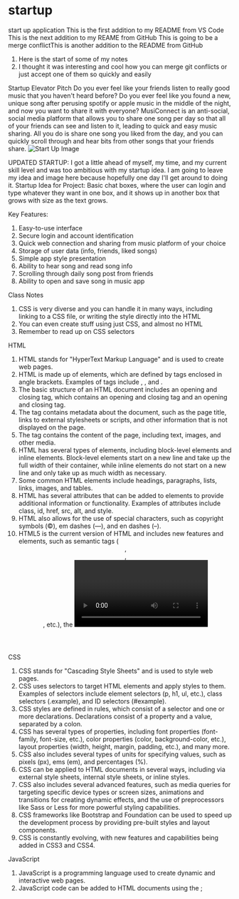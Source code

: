 # startup
start up application
This is the first addition to my README from VS Code
This is the next addition to my REAME from GitHub
This is going to be a merge conflictThis is another addition to the README from GitHub

1. Here is the start of some of my notes 
2. I thought it was interesting and cool how you can merge git conflicts or just accept one of them so quickly and easily

Startup Elevator Pitch
Do you ever feel like your friends listen to really good music that you haven't heard before? Do you ever feel like you found a new, unique song after perusing spotify or apple music in the middle of the night, and now you want to share it with everyone? MusiConnect is an anti-social, social media platform that allows you to share one song per day so that all of your friends can see and listen to it, leading to quick and easy music sharing. All you do is share one song you liked from the day, and you can quickly scroll through and hear bits from other songs that your friends share.
![Start Up Image](https://user-images.githubusercontent.com/106703710/215239031-e7e3a7ef-22fc-413c-a13f-0de3fa188add.jpeg)

UPDATED STARTUP:
I got a little ahead of myself, my time, and my current skill level and was too ambitious with my startup idea. I am going to leave my idea and image here because hopefully one day I'll get around to doing it.
Startup Idea for Project:
Basic chat boxes, where the user can login and type whatever they want in one box, and it shows up in another box that grows with size as the text grows.


Key Features:
1. Easy-to-use interface
2. Secure login and account identification
3. Quick web connection and sharing from music platform of your choice
4. Storage of user data (info, friends, liked songs)
5. Simple app style presentation
6. Ability to hear song and read song info
7. Scrolling through daily song post from friends
8. Ability to open and save song in music app


Class Notes
1. CSS is very diverse and you can handle it in many ways, including linking to a CSS file, or writing the style directly into the HTML
2. You can even create stuff using just CSS, and almost no HTML
3. Remember to read up on CSS selectors

HTML
1. HTML stands for "HyperText Markup Language" and is used to create web pages.
2. HTML is made up of elements, which are defined by tags enclosed in angle brackets. Examples of tags include <html>, <head>, and <body>.
3. The basic structure of an HTML document includes an opening and closing <html> tag, which contains an opening and closing <head> tag and an opening and closing <body> tag.
4. The <head> tag contains metadata about the document, such as the page title, links to external stylesheets or scripts, and other information that is not displayed on the page.
5. The <body> tag contains the content of the page, including text, images, and other media.
6. HTML has several types of elements, including block-level elements and inline elements. Block-level elements start on a new line and take up the full width of their container, while inline elements do not start on a new line and only take up as much width as necessary.
7. Some common HTML elements include headings, paragraphs, lists, links, images, and tables.
8. HTML has several attributes that can be added to elements to provide additional information or functionality. Examples of attributes include class, id, href, src, alt, and style.
9. HTML also allows for the use of special characters, such as copyright symbols (&copy;), em dashes (&mdash;), and en dashes (&ndash;).
10. HTML5 is the current version of HTML and includes new features and elements, such as semantic tags (<header>, <footer>, <article>, etc.), the <video> and <audio> elements, and support for responsive design.
  
CSS
1. CSS stands for "Cascading Style Sheets" and is used to style web pages.
2. CSS uses selectors to target HTML elements and apply styles to them. Examples of selectors include element selectors (p, h1, ul, etc.), class selectors (.example), and ID selectors (#example).
3. CSS styles are defined in rules, which consist of a selector and one or more declarations. Declarations consist of a property and a value, separated by a colon. 
4. CSS has several types of properties, including font properties (font-family, font-size, etc.), color properties (color, background-color, etc.), layout properties (width, height, margin, padding, etc.), and many more.
5. CSS also includes several types of units for specifying values, such as pixels (px), ems (em), and percentages (%).
6. CSS can be applied to HTML documents in several ways, including via external style sheets, internal style sheets, or inline styles.
7. CSS also includes several advanced features, such as media queries for targeting specific device types or screen sizes, animations and transitions for creating dynamic effects, and the use of preprocessors like Sass or Less for more powerful styling capabilities.
8. CSS frameworks like Bootstrap and Foundation can be used to speed up the development process by providing pre-built styles and layout components.
9. CSS is constantly evolving, with new features and capabilities being added in CSS3 and CSS4.
  
JavaScript
1. JavaScript is a programming language used to create dynamic and interactive web pages.
2. JavaScript code can be added to HTML documents using the <script> tag, either inline or in an external file.
3. JavaScript has several data types, including numbers, strings, booleans, arrays, and objects.
4. JavaScript includes several operators, such as arithmetic operators (+, -, *, /, %), comparison operators (==, ===, !=, !==, <, <=, >, >=), and logical operators (&&, ||, !).
5. JavaScript includes several control structures, including if/else statements, for loops, while loops, and switch statements.
6. JavaScript includes several built-in functions, such as alert(), prompt(), and console.log().
7. JavaScript includes several methods for working with arrays and objects, such as push(), pop(), shift(), unshift(), splice(), slice(), Object.keys(), and Object.values().
8. JavaScript can be used to manipulate HTML and CSS, such as changing the content of an HTML element or updating the styles of an element.
9. JavaScript frameworks like React and Angular can be used to create more complex web applications.
10. JavaScript also includes several APIs for working with external data sources and services, such as the Fetch API for making HTTP requests and the Geolocation API for working with location data.
11. alert() function: The alert() function is used to display a message in an alert box. 
  a. alert("Hello, world!");
12. prompt() function: The prompt() function is used to display a message in a dialog box that prompts the user to enter some text.
  a. var name = prompt("Please enter your name:");
13. console.log() function: The console.log() function is used to output messages to the console for debugging purposes. 
  a. console.log("Hello, world!");
14. push() method: The push() method is used to add one or more elements to the end of an array. 
  a. var fruits = ["apple", "banana", "orange"];
     fruits.push("grape", "kiwi");
     console.log(fruits);
15. slice() method: The slice() method is used to extract a section of an array and return a new array containing the extracted elements.
  a. var numbers = [1, 2, 3, 4, 5];
     var slice1 = numbers.slice(1, 3);
     var slice2 = numbers.slice(3);
     console.log(slice1); // Output: [2, 3]
     console.log(slice2); // Output: [4, 5]

React
1. React is a JavaScript library for building user interfaces.
2. React uses a component-based architecture to create reusable UI elements.
3. React components can have state and props, which allow them to respond to user interactions and update their appearance accordingly.
4. React uses a virtual DOM to efficiently update the UI without the need for full page reloads.
5. React supports server-side rendering, which can improve page load times and SEO.
6. React can be used with other libraries and frameworks, such as Redux for state management or React Native for building mobile apps.
7. React provides a set of lifecycle methods for components, which allow developers to hook into various stages of a component's existence.
8. React supports a declarative programming model, where developers describe what they want the UI to look like and React takes care of the underlying implementation details.
9. React provides tools for testing components, including a test renderer and utilities for mocking and simulating user interactions.
10. React is maintained by Facebook and has a large and active community of developers, which means there are many resources and tools available for learning and using the library.

Kahoot/Review Notes
1. @import url("google fonts link here"); - you can use this CSS to load fonts from Google
2. CSS property padding - puts space around the content of selected elements
3. console.log(f(n)) can call a function and output it
4. In HTML div tag creates a division element
5. CSS box model order starting from outside going in - margin, border, padding, content
6. HTML tag for an unordered list - ul
7. Invalid JavaScript function - function f(x) = {}
8. Valid JavaScript functions: const f = (x) => {}; function f(x) {}; const f = function(x) {}
9. Valid ways to include JavaScript in HTML: <script>1+1</script>; <script src='main.js' />; <div onclick='1+1' />
10. Ivalid - <javascript>1+1</javascript>
11. Valid JavaScript object - { n:1 }
12. Invalid: { n=1 }; { "n"=1}; { "n"="1" }
13. DOM textContent property - sets the child text for an element
14. Valid hyperlink HTML - a href='https://c.com'>x
15. Turn only a certain text blue - div.header { color: blue; }
16. Valid JSON - {"x":3}
17. Invalid: {'x':3}; {"x":undefined}; {x:3}
18. Console comman to make a script executable - chmod +x deploy.sh
19. DNS subdomain example - c260.cs.byu.edu
20. To point to another DNS record, use this DNS record type - CNAME
